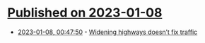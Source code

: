 # [Published on 2023-01-08](index.md)

* [2023-01-08, 00:47:50](https://news.ycombinator.com/item?id=34294784) - [Widening highways doesn’t fix traffic](https://www.nytimes.com/2023/01/06/us/widen-highways-traffic.html)
